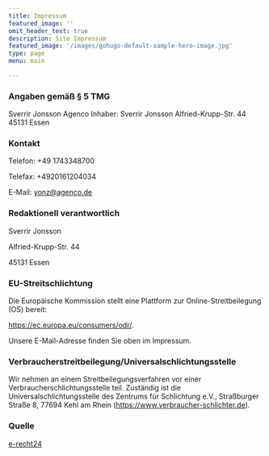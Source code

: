 ```yaml
---
title: Impressum
featured_image: ''
omit_header_text: true
description: Site Impressum
featured_image: '/images/gohugo-default-sample-hero-image.jpg'
type: page
menu: main

---
```


### Angaben gemäß § 5 TMG ###
Sverrir Jonsson
Agenco
Inhaber: Sverrir Jonsson
Alfried-Krupp-Str. 44
45131 Essen

### Kontakt ###
Telefon: +49 1743348700

Telefax: +4920161204034

E-Mail: yonz@agenco.de


### Redaktionell verantwortlich ###
Sverrir Jonsson

Alfried-Krupp-Str. 44

45131 Essen


### EU-Streitschlichtung ###
Die Europäische Kommission stellt eine Plattform zur Online-Streitbeilegung (OS) bereit:

https://ec.europa.eu/consumers/odr/.

Unsere E-Mail-Adresse finden Sie oben im Impressum.


### Verbraucherstreitbeilegung/Universalschlichtungsstelle ###
Wir nehmen an einem Streitbeilegungsverfahren vor einer Verbraucherschlichtungsstelle teil. Zuständig ist
die Universalschlichtungsstelle des Zentrums für Schlichtung e.V., Straßburger Straße 8, 77694 Kehl am
Rhein (https://www.verbraucher-schlichter.de).

 

### Quelle ###

[e-recht24](https://www.e-recht24.de/)